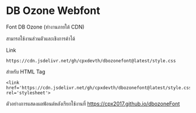 # DB Ozone Webfont
Font DB Ozone (ทำงานภายใต้  CDN)

สามารถใช้งานส่วนตัวและเชิงการค้าได้

Link 
```
https://cdn.jsdelivr.net/gh/cpxdevth/dbozonefont@latest/style.css
```

สำหรับ HTML Tag 
```
<link href='https://cdn.jsdelivr.net/gh/cpxdevth/dbozonefont@latest/style.css' rel='stylesheet'>
```

ตัวอย่างการแสดงผลฟ้อนต์หลังเรียกใช้งานที่ https://cpx2017.github.io/dbozoneFont

